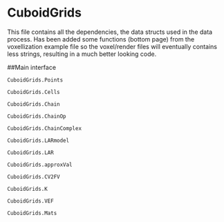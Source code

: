 # CuboidGrids

This file contains all the dependencies, the data structs used in the data process. Has been added some functions (bottom page) from the voxellization example file so the voxel/render files will eventually contains less strings, resulting in a much better looking code.

##Main interface
```@docs
CuboidGrids.Points
```

```@docs
CuboidGrids.Cells
```

```@docs
CuboidGrids.Chain
```

```@docs
CuboidGrids.ChainOp
```

```@docs
CuboidGrids.ChainComplex
```

```@docs
CuboidGrids.LARmodel
```

```@docs
CuboidGrids.LAR
```

```@docs
CuboidGrids.approxVal
```

```@docs
CuboidGrids.CV2FV
```

```@docs
CuboidGrids.K
```

```@docs
CuboidGrids.VEF
```

```@docs
CuboidGrids.Mats
```
